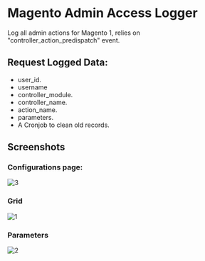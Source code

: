 # Magento Admin Access Logger
Log all admin actions for Magento 1, relies on "controller_action_predispatch" event.

## Request Logged Data:
- user_id.
- username
- controller_module.
- controller_name.
- action_name.
- parameters.
- A Cronjob to clean old records.

## Screenshots

### Configurations page:
![3](https://user-images.githubusercontent.com/927899/47424416-50766900-d790-11e8-910e-6ac21c679315.png)

### Grid
![1](https://user-images.githubusercontent.com/927899/47424400-49e7f180-d790-11e8-89b7-75ae21e1d42e.png)

### Parameters
![2](https://user-images.githubusercontent.com/927899/47424409-4eaca580-d790-11e8-8195-369adaf10f6a.png)
